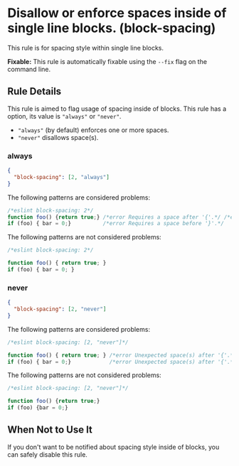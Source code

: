 # Disallow or enforce spaces inside of single line blocks. (block-spacing)

This rule is for spacing style within single line blocks.

**Fixable:** This rule is automatically fixable using the `--fix` flag on the command line.

## Rule Details

This rule is aimed to flag usage of spacing inside of blocks.
This rule has a option, its value is `"always"` or `"never"`.

- `"always"` (by default) enforces one or more spaces.
- `"never"` disallows space(s).

### always

```json
{
  "block-spacing": [2, "always"]
}
```

The following patterns are considered problems:

```js
/*eslint block-spacing: 2*/
function foo() {return true;} /*error Requires a space after '{'.*/ /*error Requires a space before '}'.*/
if (foo) { bar = 0;}          /*error Requires a space before '}'.*/
```

The following patterns are not considered problems:

```js
/*eslint block-spacing: 2*/

function foo() { return true; }
if (foo) { bar = 0; }
```

### never

```json
{
  "block-spacing": [2, "never"]
}
```

The following patterns are considered problems:

```js
/*eslint block-spacing: [2, "never"]*/

function foo() { return true; } /*error Unexpected space(s) after '{'.*/ /*error Unexpected space(s) before '}'.*/
if (foo) { bar = 0;}            /*error Unexpected space(s) after '{'.*/
```

The following patterns are not considered problems:

```js
/*eslint block-spacing: [2, "never"]*/

function foo() {return true;}
if (foo) {bar = 0;}
```

## When Not to Use It

If you don't want to be notified about spacing style inside of blocks, you can safely disable this rule.
